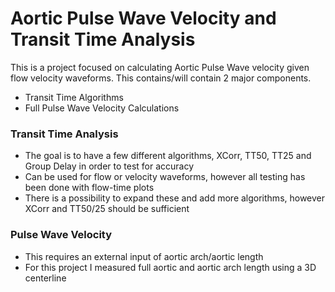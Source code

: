 # Aortic Pulse Wave Velocity and Transit Time Analysis 

This is a project focused on calculating Aortic Pulse Wave velocity given flow velocity waveforms. This contains/will contain 2 major components.

  - Transit Time Algorithms
  - Full Pulse Wave Velocity Calculations

### Transit Time Analysis

  - The goal is to have a few different algorithms, XCorr, TT50, TT25 and Group Delay in order to test for accuracy
  - Can be used for flow or velocity waveforms, however all testing has been done with flow-time plots
  - There is a possibility to expand these and add more algorithms, however XCorr and TT50/25 should be sufficient

### Pulse Wave Velocity
  - This requires an external input of aortic arch/aortic length
  - For this project I measured full aortic and aortic arch length using a 3D centerline
